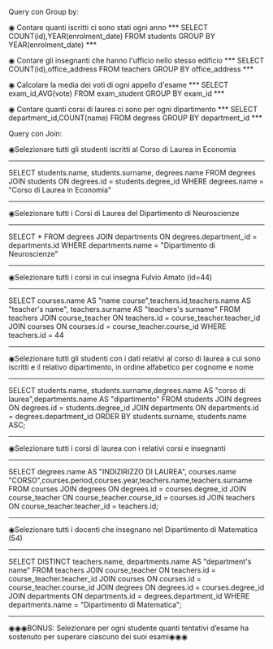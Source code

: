 Query con Group by:

◉ Contare quanti iscritti ci sono stati ogni anno
*** SELECT COUNT(id),YEAR(enrolment_date) FROM students GROUP BY YEAR(enrolment_date) ***

◉ Contare gli insegnanti che hanno l'ufficio nello stesso edificio
*** SELECT COUNT(id),office_address FROM teachers GROUP BY office_address ***

◉ Calcolare la media dei voti di ogni appello d'esame
*** SELECT exam_id,AVG(vote) FROM exam_student GROUP BY exam_id ***

◉ Contare quanti corsi di laurea ci sono per ogni dipartimento
*** SELECT department_id,COUNT(name) FROM degrees GROUP BY department_id ***


Query con Join:

◉Selezionare tutti gli studenti iscritti al Corso di Laurea in Economia
***
SELECT students.name, students.surname, degrees.name
FROM degrees 
JOIN students 
ON degrees.id = students.degree_id 
WHERE degrees.name = "Corso di Laurea in Economia"
***

◉Selezionare tutti i Corsi di Laurea del Dipartimento di Neuroscienze
*** 
SELECT *
FROM degrees
JOIN departments
ON degrees.department_id = departments.id
WHERE departments.name = "Dipartimento di Neuroscienze" 
***

◉Selezionare tutti i corsi in cui insegna Fulvio Amato (id=44)
***
SELECT courses.name AS "name course",teachers.id,teachers.name AS "teacher's name", teachers.surname AS "teachers's surname"
FROM teachers 
JOIN course_teacher 
ON teachers.id = course_teacher.teacher_id
JOIN courses
ON courses.id = course_teacher.course_id
WHERE teachers.id = 44
***

◉Selezionare tutti gli studenti con i dati relativi al corso di laurea a cui sono iscritti e il relativo dipartimento, in ordine alfabetico per cognome e nome
***
SELECT students.name, students.surname,degrees.name AS "corso di laurea",departments.name AS "dipartimento"
FROM students
JOIN degrees
ON degrees.id = students.degree_id
JOIN departments 
ON departments.id = degrees.department_id
ORDER BY students.surname, students.name ASC;
***

◉Selezionare tutti i corsi di laurea con i relativi corsi e insegnanti
***
SELECT degrees.name AS "INDIZIRIZZO DI LAUREA", courses.name "CORSO",courses.period,courses.year,teachers.name,teachers.surname
FROM courses
JOIN degrees
ON degrees.id = courses.degree_id
JOIN course_teacher
ON course_teacher.course_id = courses.id
JOIN teachers 
ON course_teacher.teacher_id = teachers.id;
***
◉Selezionare tutti i docenti che insegnano nel Dipartimento di Matematica (54)
***
SELECT DISTINCT teachers.name, departments.name AS "department's name"
FROM teachers
JOIN course_teacher
ON teachers.id = course_teacher.teacher_id 
JOIN courses 
ON courses.id = course_teacher.course_id 
JOIN degrees
ON degrees.id = courses.degree_id
JOIN departments
ON departments.id = degrees.department_id
WHERE departments.name = "Dipartimento di Matematica";
***
◉◉◉BONUS: Selezionare per ogni studente quanti tentativi d’esame ha sostenuto per superare ciascuno dei suoi esami◉◉◉
